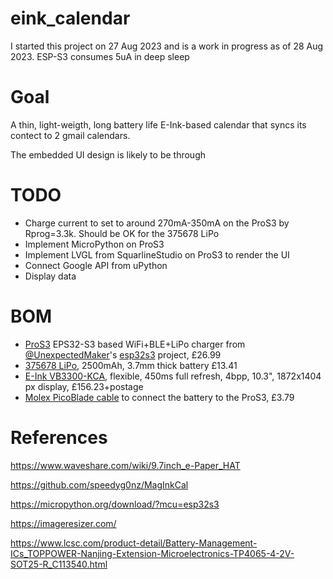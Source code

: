 # eink_calendar
I started this project on 27 Aug 2023 and is a work in progress as of 28 Aug 2023.
ESP-S3 consumes 5uA in deep sleep

# Goal
A thin, light-weigth, long battery life E-Ink-based calendar that syncs its contect to 2 gmail calendars.

The embedded UI design is likely to be through 

# TODO
- Charge current to set to around 270mA-350mA on the ProS3 by Rprog=3.3k. Should be OK for the 375678 LiPo
- Implement MicroPython on ProS3
- Implement LVGL from SquarlineStudio on ProS3 to render the UI
- Connect Google API from uPython
- Display data

# BOM
- [ProS3](https://www.amazon.co.uk/gp/product/B09X22YBG7/ref=ewc_pr_img_2?smid=AGX9N6DGNRN2Q&psc=1) EPS32-S3 based WiFi+BLE+LiPo charger from [@UnexpectedMaker](https://github.com/UnexpectedMaker)'s [esp32s3](https://github.com/UnexpectedMaker/esp32s3) project, £26.99
- [375678 LiPo](https://www.aliexpress.com/item/1005004946019552.html?spm=a2g0o.cart.0.0.d80e38daNEjZz4&mp=1#nav-specification), 2500mAh, 3.7mm thick battery £13.41
- [E-Ink VB3300-KCA](https://www.waveshare.com/product/displays/e-paper/epaper-1/10.3inch-e-paper-d.htm?___SID=U), flexible, 450ms full refresh, 4bpp, 10.3", 1872x1404 px display, £156.23+postage
- [Molex PicoBlade cable](https://thepihut.com/products/molex-pico-blade-2-pin-cable-200mm) to connect the battery to the ProS3, £3.79

# References
https://www.waveshare.com/wiki/9.7inch_e-Paper_HAT

https://github.com/speedyg0nz/MagInkCal

https://micropython.org/download/?mcu=esp32s3

https://imageresizer.com/

https://www.lcsc.com/product-detail/Battery-Management-ICs_TOPPOWER-Nanjing-Extension-Microelectronics-TP4065-4-2V-SOT25-R_C113540.html

